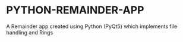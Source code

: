 # PYTHON-REMAINDER-APP
A Remainder app created using Python (PyQt5) which implements file handling and Rings
